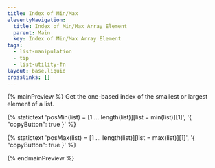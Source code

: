 ```yaml
---
title: Index of Min/Max
eleventyNavigation:
  title: Index of Min/Max Array Element
  parent: Main
  key: Index of Min/Max Array Element
tags:
  - list-manipulation
  - tip
  - list-utility-fn
layout: base.liquid
crosslinks: []
---
```


{% mainPreview %}
Get the one-based index of the smallest or largest element of a list.

{% statictext
  'posMin(list) = [1 ... length(list)][list = min(list)][1]', '{ "copyButton": true }'
  %}

{% statictext
  'posMax(list) = [1 ... length(list)][list = max(list)][1]', '{ "copyButton": true }'
  %}

{% endmainPreview %}
